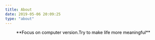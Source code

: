 ```yaml
---
title: About
date: 2019-05-06 20:09:25
type: "about"
---
```

<center><font color=black>**Focus on computer version.Try to make life more meaningful**</font></center>

